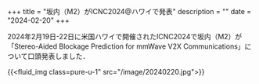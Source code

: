 +++
title = "坂内（M2）がICNC2024@ハワイで発表"
description = ""
date = "2024-02-20"
+++

2024年2月19日-22日に米国ハワイで開催されたICNC2024で坂内（M2）が「Stereo-Aided Blockage Prediction for mmWave V2X Communications」について口頭発表しました．

{{<fluid_img class=pure-u-1" src="/image/20240220.jpg">}}
